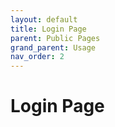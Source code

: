 ```yaml
---
layout: default
title: Login Page
parent: Public Pages
grand_parent: Usage
nav_order: 2
---
```


# Login Page 